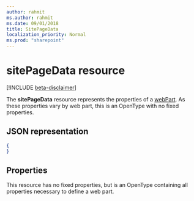 ```yaml
---
author: rahmit
ms.author: rahmit
ms.date: 09/01/2018
title: SitePageData
localization_priority: Normal
ms.prod: "sharepoint"
---
```

# sitePageData resource

[!INCLUDE [beta-disclaimer](../../includes/beta-disclaimer.md)]

The **sitePageData** resource represents the properties of a [webPart](webpart.md). As these properties vary by web part, this is an OpenType with no fixed properties.

[webPart]: webpart.md

## JSON representation

<!-- {
  "blockType": "resource",
  "optionalProperties": [  ],  
  "@odata.type": "microsoft.graph.sitePageData"
}-->

```json
{
}
```

## Properties
This resource has no fixed properties, but is an OpenType containing all properties necessary to define a web part.

<!--
{
  "type": "#page.annotation",
  "description": "Defines the data in a web part",
  "keywords": "",
  "section": "documentation",
  "tocPath": "Resources/SitePageData",
  "suppressions": [
    "Error: /api-reference/beta/resources/sitepagedata.md:\r\n      Exception processing links.\r\n    System.ArgumentException: Link Definition was null. Link text: !INCLUDE [beta-disclaimer](../../includes/beta-disclaimer.md)\r\n      at ApiDoctor.Validation.DocFile.get_LinkDestinations()\r\n      at ApiDoctor.Validation.DocSet.ValidateLinks(Boolean includeWarnings, String[] relativePathForFiles, IssueLogger issues, Boolean requireFilenameCaseMatch, Boolean printOrphanedFiles)"
  ]
}
-->
